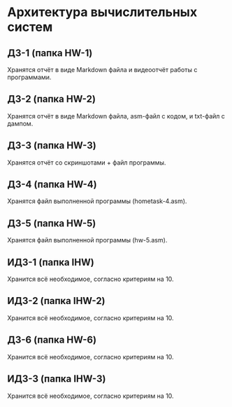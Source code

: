 # Архитектура вычислительных систем
## ДЗ-1 (папка HW-1)
Хранятся отчёт в виде Markdown файла и видеоотчёт работы с программами.
## ДЗ-2 (папка HW-2)
Хранятся отчёт в виде Markdown файла, asm-файл с кодом, и txt-файл с дампом.
## ДЗ-3 (папка HW-3)
Хранятся отчёт со скриншотами + файл программы.
## ДЗ-4 (папка HW-4)
Хранятся файл выполненной программы (hometask-4.asm).
## ДЗ-5 (папка HW-5)
Хранятся файл выполненной программы (hw-5.asm).
## ИДЗ-1 (папка IHW)
Хранится всё необходимое, согласно критериям на 10.
## ИДЗ-2 (папка IHW-2)
Хранится всё необходимое, согласно критериям на 10.
## ДЗ-6 (папка HW-6)
Хранится всё необходимое, согласно критериям на 10.
## ИДЗ-3 (папка IHW-3)
Хранится всё необходимое, согласно критериям на 10.
